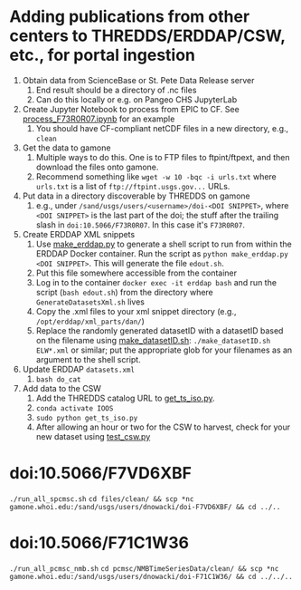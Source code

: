 # Adding publications from other centers to THREDDS/ERDDAP/CSW, etc., for portal ingestion

1. Obtain data from ScienceBase or St. Pete Data Release server
   1. End result should be a directory of .nc files
   1. Can do this locally or e.g. on Pangeo CHS JupyterLab
1. Create Jupyter Notebook to process from EPIC to CF. See [process_F73R0R07.ipynb](https://github.com/dnowacki-usgs/cmhrp-portal/blob/master/process_F73R0R07.ipynb) for an example
   1. You should have CF-compliant netCDF files in a new directory, e.g., `clean`
1. Get the data to gamone
   1. Multiple ways to do this. One is to FTP files to ftpint/ftpext, and then download the files onto gamone.
   1. Recommend something like `wget -w 10 -bqc -i urls.txt` where `urls.txt` is a list of `ftp://ftpint.usgs.gov...` URLs.
1. Put data in a directory discoverable by THREDDS on gamone
   1. e.g., under `/sand/usgs/users/<username>/doi-<DOI SNIPPET>`, where `<DOI SNIPPET>` is the last part of the doi; the stuff after the trailing slash in `doi:10.5066/F73R0R07`. In this case it's `F73R0R07`.
1. Create ERDDAP XML snippets
   1. Use [make_erddap.py](https://github.com/dnowacki-usgs/cmhrp-portal/blob/master/make_erddap.py) to generate a shell script to run from within the ERDDAP Docker container. Run the script as `python make_erddap.py <DOI SNIPPET>`. This will generate the file `edout.sh`.
   1. Put this file somewhere accessible from the container
   1. Log in to the container `docker exec -it erddap bash` and run the script (`bash edout.sh`) from the directory where `GenerateDatasetsXml.sh` lives
   1. Copy the .xml files to your xml snippet directory (e.g., `/opt/erddap/xml_parts/dan/`)
   1. Replace the randomly generated datasetID with a datasetID based on the filename using [make_datasetID.sh](https://github.com/dnowacki-usgs/cmhrp-portal/blob/master/make_datasetID.sh): `./make_datasetID.sh ELW*.xml` or similar; put the appropriate glob for your filenames as an argument to the shell script.
1. Update ERDDAP `datasets.xml`
   1. `bash do_cat`
1. Add data to the CSW
   1. Add the THREDDS catalog URL to [get_ts_iso.py](https://github.com/USGS-CMG/usgs-cmg-portal/blob/master/catalog_harvest/get_ts_iso.py).
   1. `conda activate IOOS`
   1. `sudo python get_ts_iso.py`
   1. After allowing an hour or two for the CSW to harvest, check for your new dataset using [test_csw.py](https://github.com/dnowacki-usgs/cmhrp-portal/blob/master/test_csw.py)

# doi:10.5066/F7VD6XBF

`./run_all_spcmsc.sh`
`cd files/clean/ && scp *nc gamone.whoi.edu:/sand/usgs/users/dnowacki/doi-F7VD6XBF/ && cd ../..`


# doi:10.5066/F71C1W36

`./run_all_pcmsc_nmb.sh`
`cd pcmsc/NMBTimeSeriesData/clean/ && scp *nc gamone.whoi.edu:/sand/usgs/users/dnowacki/doi-F71C1W36/ && cd ../../..`
